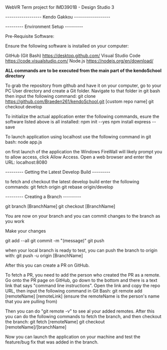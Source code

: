 WebVR Term project for IMD3901B - Design Studio 3

------------------ Kendo Gakkou ------------------


--------- Environment Setup ---------

Pre-Requisite Software:

Ensure the following software is installed on your computer:

GitHub (Git Bash) https://desktop.github.com/
Visual Studio Code https://code.visualstudio.com/
Node.js https://nodejs.org/en/download/

**ALL commands are to be executed from the main part of the kendoSchool directory**


To grab the repository from github and have it on your computer, go to your PC User directory and create a Git folder. Navigate to that folder in git bash then input the following command:
git clone https://github.com/Braeden261/kendoSchool.git [custom repo name]
git checkout develop


To initialize the actual application enter the following commands, esure the software listed above is all installed:
npm init --yes
npm install express --save


To launch application using localhost use the following command in git bash: 
node app.js

on first launch of the application the Windows FireWall will likely prompt you to allow access, click Allow Access.
Open a web browser and enter the URL: localhost:8080


--------- Getting the Latest Develop Build ---------

to fetch and checkout the latest develop build enter the following commands:
git fetch origin
git rebase origin/develop


--------- Creating a Branch ---------

git branch [BranchName]
git checkout [BranchName]

You are now on your branch and you can commit changes to the branch as you work

Make your changes

git add --all
git commit -m "(message)"
git push

when your local branch is ready to test, you can push the branch to origin with:
git push -u origin [BranchName]

After this you can create a PR on GitHub.


To fetch a PR, you need to add the person who created the PR as a remote. Go onto the PR page on GitHub, go down to the bottom and there is a text link that says "command line instructions".  Open the link and copy the repo URL, then input the following command in Git Bash:
git remote add [remoteName] [remoteLink] (ensure the remoteName is the person's name that you are pulling from)

Then you can do "git remote -v" to see al your added remotes.
After this you can do the following commands to fetch the branch, and then checkout the branch:
git fetch [remoteName]
git checkout [remoteName]/[branchName]

Now you can launch the application on your machine and test the feature/bug fix that was added in the branch.